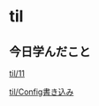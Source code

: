 # til

## 今日学んだこと

[til/11](https://github.com/tokiohamamatsu/til/blob/master/%E6%B4%BB%E5%8B%95%E8%A8%98%E9%8C%B2/2021/08/11.md)

[til/Config書き込み](https://github.com/tokiohamamatsu/til/blob/master/c%23/Config%E6%9B%B8%E3%81%8D%E8%BE%BC%E3%81%BF.md)